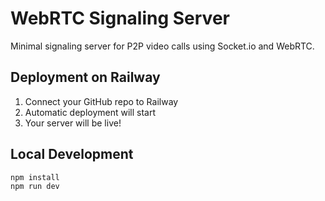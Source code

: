 # WebRTC Signaling Server

Minimal signaling server for P2P video calls using Socket.io and WebRTC.

## Deployment on Railway

1. Connect your GitHub repo to Railway
2. Automatic deployment will start
3. Your server will be live!

## Local Development

```bash
npm install
npm run dev